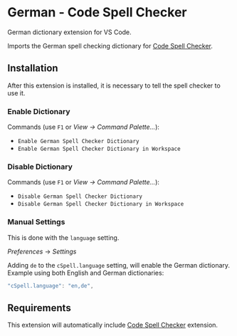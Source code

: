 # German - Code Spell Checker

German dictionary extension for VS Code.

Imports the German spell checking dictionary for [Code Spell Checker](https://marketplace.visualstudio.com/items?itemName=streetsidesoftware.code-spell-checker).



## Installation

After this extension is installed, it is necessary to tell the spell checker to use it.

### Enable Dictionary

Commands (use `F1` or *View -> Command Palette...*):
- `Enable German Spell Checker Dictionary`
- `Enable German Spell Checker Dictionary in Workspace`


### Disable Dictionary

Commands (use `F1` or *View -> Command Palette...*):
- `Disable German Spell Checker Dictionary`
- `Disable German Spell Checker Dictionary in Workspace`

### Manual Settings

This is done with the `language` setting.

*Preferences* -> *Settings*

Adding `de` to the `cSpell.language` setting, will enable the German dictionary.
Example using both English and German dictionaries:
```javascript
"cSpell.language": "en,de",
```



## Requirements
This extension will automatically include [Code Spell Checker](https://marketplace.visualstudio.com/items?itemName=streetsidesoftware.code-spell-checker) extension.
